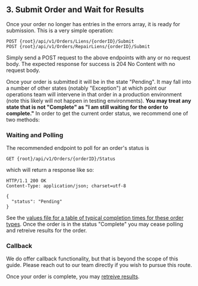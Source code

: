 ## 3. Submit Order and Wait for Results

Once your order no longer has entries in the errors array, it is ready for submission. This is a very simple operation:

```
POST {root}/api/v1/Orders/Liens/{orderID}/Submit
POST {root}/api/v1/Orders/RepairLiens/{orderID}/Submit
```

Simply send a POST request to the above endpoints with any or no request body. The expected response for success is 204 No Content with no request body.

Once your order is submitted it will be in the state "Pending". It may fall into a number of other states (notably "Exception") at which point our operations team will intervene in that order in a production environment (note this likely will not happen in testing environments). __You may treat any state that is not "Complete" as "I am still waiting for the order to complete."__ In order to get the current order status, we recommend one of two methods:

### Waiting and Polling

The recommended endpoint to poll for an order's status is 

```
GET {root}/api/v1/Orders/{orderID}/Status
```

which will return a response like so:

```
HTTP/1.1 200 OK
Content-Type: application/json; charset=utf-8

{
  "status": "Pending"
}
```

See the [values file for a table of typical completion times for these order types](https://github.com/Reg-Hub/API/blob/main/PPSA%20Registrations/Values.md). Once the order is in the status "Complete" you may cease polling and retreive results for the order.

### Callback

We do offer callback functionality, but that is beyond the scope of this guide. Please reach out to our team directly if you wish to pursue this route.

Once your order is complete, you may [retreive results](https://github.com/Reg-Hub/API/blob/main/PPSA%20Searches/4.%20Retreive%20Results.md).
